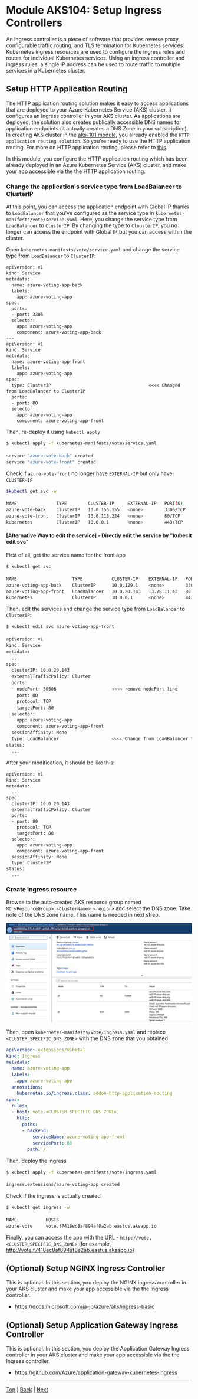 # Module AKS104: Setup Ingress Controllers


An ingress controller is a piece of software that provides reverse proxy, configurable traffic routing, and TLS termination for Kubernetes services. Kubernetes ingress resources are used to configure the ingress rules and routes for individual Kubernetes services. Using an ingress controller and ingress rules, a single IP address can be used to route traffic to multiple services in a Kubernetes cluster.

## Setup HTTP Application Routing
  

The HTTP application routing solution makes it easy to access applications that are deployed to your Azure Kubernetes Service (AKS) cluster. it configures an Ingress controller in your AKS cluster. As applications are deployed, the solution also creates publically accessible DNS names for application endpoints (it actually creates a DNS Zone in your subscription). In creating AKS cluster in the [aks-101 module](aks-101-create-aks-cluster.md), you already enabled the `HTTP application routing solution`. So you're ready to use the HTTP application routing. For more on HTTP application routing, please refer to [this](https://docs.microsoft.com/en-us/azure/aks/http-application-routing).


In this module, you configure the HTTP application routing which has been already deployed in an Azure Kubernetes Service (AKS) cluster, and make your app accessible via the the HTTP application routing.

### Change the application's service type from LoadBalancer to ClusterIP


At this point, you can access the application endpoint with Global IP thanks to `LoadBalancer` that you've configured as the service type in `kubernetes-manifests/vote/service.yaml`. Here, you change the service type from `LoadBalancer` to `ClusterIP`. By changing the type to `ClousterIP`, you no longer can access the endpoint with Global IP but you can access within the cluster. 


Open `kubernetes-manifests/vote/service.yaml` and change the service type from `LoadBalancer` to `ClusterIP`:

```
apiVersion: v1
kind: Service
metadata:
  name: azure-voting-app-back
  labels:
    app: azure-voting-app
spec:
  ports:
  - port: 3306
  selector:
    app: azure-voting-app
    component: azure-voting-app-back
---
apiVersion: v1
kind: Service
metadata:
  name: azure-voting-app-front
  labels:
    app: azure-voting-app
spec:
  type: ClusterIP                                     <<<< Changed from LoadBalancer to ClusterIP
  ports:
  - port: 80
  selector:
    app: azure-voting-app
    component: azure-voting-app-front
```

Then, re-deploy it using `kubectl apply`

```sh
$ kubectl apply -f kubernetes-manifests/vote/service.yaml

service "azure-vote-back" created
service "azure-vote-front" created
```

Check if `azure-vote-front` no longer have `EXTERNAL-IP` but only have `CLUSTER-IP`

```sh
$kubectl get svc -w

NAME               TYPE        CLUSTER-IP     EXTERNAL-IP   PORT(S)    AGE
azure-vote-back    ClusterIP   10.0.155.155   <none>        3306/TCP   2m
azure-vote-front   ClusterIP   10.0.118.224   <none>        80/TCP     2m
kubernetes         ClusterIP   10.0.0.1       <none>        443/TCP    10d
```

#### [Alternative Way to edit the service] - Directly edit the service by "kubeclt edit svc"

First of all, get the service name for the front app
```sh
$ kubectl get svc

NAME                     TYPE           CLUSTER-IP    EXTERNAL-IP   PORT(S)        AGE
azure-voting-app-back    ClusterIP      10.0.129.1    <none>        3306/TCP       57m
azure-voting-app-front   LoadBalancer   10.0.20.143   13.78.11.43   80:30506/TCP   57m
kubernetes               ClusterIP      10.0.0.1      <none>        443/TCP        18h
```

Then, edit the services and change the service type from `LoadBalancer` to `ClusterIP`:
```sh
$ kubectl edit svc azure-voting-app-front

apiVersion: v1
kind: Service
metadata:
  ...
spec:
  clusterIP: 10.0.20.143
  externalTrafficPolicy: Cluster
  ports:
  - nodePort: 30506                     <<<< remove nodePort line
    port: 80
    protocol: TCP
    targetPort: 80
  selector:
    app: azure-voting-app
    component: azure-voting-app-front
  sessionAffinity: None
  type: LoadBalancer                    <<<< Change from LoadBalancer to ClusterIP
status:
  ...
```

After your modification, it should be like this:
```
apiVersion: v1
kind: Service
metadata:
  ...
spec:
  clusterIP: 10.0.20.143
  externalTrafficPolicy: Cluster
  ports:
  - port: 80
    protocol: TCP
    targetPort: 80
  selector:
    app: azure-voting-app
    component: azure-voting-app-front
  sessionAffinity: None
  type: ClusterIP
status:
  ...
```


### Create ingress resource

Browse to the auto-created AKS resource group named `MC_<ResourceGroup>_<ClusterName>_<region>` and select the DNS zone. Take note of the DNS zone name. This name is needed in next strep.

![](../assets/ingress-dns-name.png)

Then, open `kubernetes-manifests/vote/ingress.yaml` and replace `<CLUSTER_SPECIFIC_DNS_ZONE>` with the DNS zone that you obtained

```yaml
apiVersion: extensions/v1beta1
kind: Ingress
metadata:
  name: azure-voting-app
  labels:
    app: azure-voting-app
  annotations:
    kubernetes.io/ingress.class: addon-http-application-routing
spec:
  rules:
  - host: vote.<CLUSTER_SPECIFIC_DNS_ZONE>
    http:
      paths:
      - backend:
          serviceName: azure-voting-app-front
          servicePort: 80
        path: /
```

Then, deploy the ingress

```sh
$ kubectl apply -f kubernetes-manifests/vote/ingress.yaml

ingress.extensions/azure-voting-app created
```

Check if the ingress is actually created
```sh
$ kubectl get ingress -w

NAME           HOSTS                                                   ADDRESS   PORTS     AGE
azure-vote     vote.f7418ec8af894af8a2ab.eastus.aksapp.io                     80        1m
```

Finally, you can access the app with the URL - `http://vote.<CLUSTER_SPECIFIC_DNS_ZONE>` (for example, http://vote.f7418ec8af894af8a2ab.eastus.aksapp.io)


## (Optional) Setup NGINX Ingress Controller 

This is optional. In this section, you deploy the NGINX ingress controller in your AKS cluster and make your app accessible via the the Ingress controller.

- https://docs.microsoft.com/ja-jp/azure/aks/ingress-basic

## (Optional) Setup Application Gateway Ingress Controller

This is optional. In this section, you deploy the Application Gateway Ingress controller in your AKS cluster and make your app accessible via the the Ingress controller.

- https://github.com/Azure/application-gateway-kubernetes-ingress


---
[Top](../README.md) | [Back](aks-103-deploy-app.md) | [Next](aks-105-scaleout.md)
